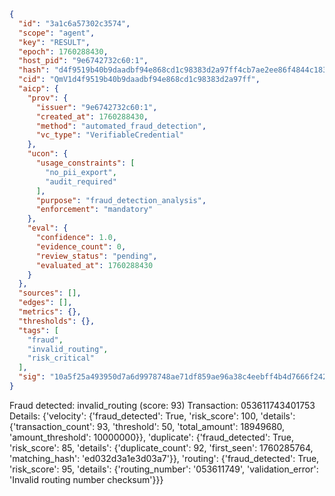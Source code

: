 ```json
{
  "id": "3a1c6a57302c3574",
  "scope": "agent",
  "key": "RESULT",
  "epoch": 1760288430,
  "host_pid": "9e6742732c60:1",
  "hash": "d4f9519b40b9daadbf94e868cd1c98383d2a97ff4cb7ae2ee86f4844c183241b",
  "cid": "QmV1d4f9519b40b9daadbf94e868cd1c98383d2a97ff",
  "aicp": {
    "prov": {
      "issuer": "9e6742732c60:1",
      "created_at": 1760288430,
      "method": "automated_fraud_detection",
      "vc_type": "VerifiableCredential"
    },
    "ucon": {
      "usage_constraints": [
        "no_pii_export",
        "audit_required"
      ],
      "purpose": "fraud_detection_analysis",
      "enforcement": "mandatory"
    },
    "eval": {
      "confidence": 1.0,
      "evidence_count": 0,
      "review_status": "pending",
      "evaluated_at": 1760288430
    }
  },
  "sources": [],
  "edges": [],
  "metrics": {},
  "thresholds": {},
  "tags": [
    "fraud",
    "invalid_routing",
    "risk_critical"
  ],
  "sig": "10a5f25a493950d7a6d9978748ae71df859ae96a38c4eebff4b4d7666f242052"
}
```

Fraud detected: invalid_routing (score: 93)
Transaction: 053611743401753
Details: {'velocity': {'fraud_detected': True, 'risk_score': 100, 'details': {'transaction_count': 93, 'threshold': 50, 'total_amount': 18949680, 'amount_threshold': 10000000}}, 'duplicate': {'fraud_detected': True, 'risk_score': 85, 'details': {'duplicate_count': 92, 'first_seen': 1760285764, 'matching_hash': 'ed032d3a1e3d03a7'}}, 'routing': {'fraud_detected': True, 'risk_score': 95, 'details': {'routing_number': '053611749', 'validation_error': 'Invalid routing number checksum'}}}